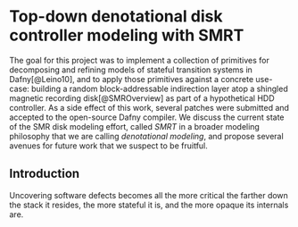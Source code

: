 # Top-down denotational disk controller modeling with SMRT

The goal for this project was to implement a collection of primitives for
decomposing and refining models of stateful transition systems in Dafny[@Leino10],
and to apply those primitives against a concrete use-case: building a random
block-addressable indirection layer atop a shingled magnetic recording
disk[@SMROverview] as part of a hypothetical HDD controller.  As a side effect
of this work, several patches were submitted and accepted to the open-source
Dafny compiler.  We discuss the current state of the SMR disk modeling effort,
called _SMRT_ in a broader modeling philosophy that we are calling _denotational
modeling_, and propose several avenues for future work that we suspect to be
fruitful.

## Introduction

Uncovering software defects becomes all the more critical the farther down the
stack it resides, the more stateful it is, and the more opaque its internals
are. 



